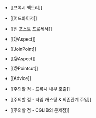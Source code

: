 - [[프록시 팩토리]]
- [[어드바이저]]
- [[빈 포스트 프로세서]]
- [[@Aspect]]
- [[JoinPoint]]
- [[@Aspect]]
- [[@Pointcut]]
- [[Advice]]



- [[주의할 점 - 프록시 내부 호출]]
- [[주의할 점 - 타입 캐스팅 & 의존관계 주입]]
- [[주의할 점 - CGLIB의 문제점]]

